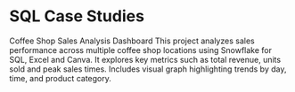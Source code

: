 # SQL Case Studies
Coffee Shop Sales Analysis Dashboard This project analyzes sales performance across multiple coffee shop locations using Snowflake for SQL, Excel and Canva. It explores key metrics such as total revenue, units sold and peak sales times. Includes visual graph highlighting trends by day, time, and product category.
